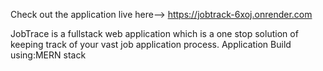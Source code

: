 Check out the application live here--> https://jobtrack-6xoj.onrender.com

JobTrace is a fullstack web application which is a one stop solution of keeping track of your vast job application process.
Application Build using:MERN stack
